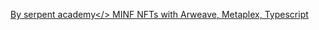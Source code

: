 <a href="https://serpent.academy">By serpent academy</>
MINF NFTs with Arweave, Metaplex, Typescript